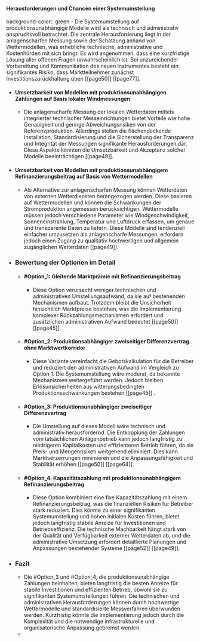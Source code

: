 #### Herausforderungen und Chancen einer Systemumstellung
background-color:: green
	- Die Systemumstellung auf produktionsunabhängige Modelle wird als technisch und administrativ anspruchsvoll betrachtet. Die zentrale Herausforderung liegt in der anlagenscharfen Messung sowie der Schätzung anhand von Wettermodellen, was erhebliche technische, administrative und Kostenhürden mit sich bringt. Es wird angenommen, dass eine kurzfristige Lösung aller offenen Fragen unwahrscheinlich ist. Bei unzureichender Vorbereitung und Kommunikation des neuen Instrumentes besteht ein signifikantes Risiko, dass Marktteilnehmer zunächst Investitionszurückhaltung üben [[page50]] [[page77]].
- #### Umsetzbarkeit von Modellen mit produktionsunabhängigen Zahlungen auf Basis lokaler Windmessungen
	- Die anlagenscharfe Messung der lokalen Wetterdaten mittels integrierter technischer Messeinrichtungen bietet Vorteile wie hohe Genauigkeit und geringe Abweichungsrisiken von der Referenzproduktion. Allerdings stellen die flächendeckende Installation, Standardisierung und die Sicherstellung der Transparenz und Integrität der Messungen signifikante Herausforderungen dar. Diese Aspekte könnten die Umsetzbarkeit und Akzeptanz solcher Modelle beeinträchtigen [[page49]].
- #### Umsetzbarkeit von Modellen mit produktionsunabhängigem Refinanzierungsbeitrag auf Basis von Wettermodellen
	- Als Alternative zur anlagenscharfen Messung können Wetterdaten von externen Wetterdiensten herangezogen werden. Diese basieren auf Wettermodellen und können die Schwankungen der Stromproduktion angemessen berücksichtigen. Wettermodelle müssen jedoch verschiedene Parameter wie Windgeschwindigkeit, Sonneneinstrahlung, Temperatur und Luftdruck erfassen, um genaue und transparente Daten zu liefern. Diese Modelle sind tendenziell einfacher umzusetzen als anlagenscharfe Messungen, erfordern jedoch einen Zugang zu qualitativ hochwertigen und allgemein zugänglichen Wetterdaten [[page49]].
- ### Bewertung der Optionen im Detail
	- #### #Option_1: Gleitende Marktprämie mit Refinanzierungsbeitrag
		- Diese Option verursacht weniger technischen und administrativen Umstellungsaufwand, da sie auf bestehenden Mechanismen aufbaut. Trotzdem bleibt die Unsicherheit hinsichtlich Marktpreise bestehen, was die Implementierung komplexer Rückzahlungsmechanismen erfordert und zusätzlichen administrativen Aufwand bedeutet [[page50]] [[page45]].
	- #### #Option_2: Produktionsabhängiger zweiseitiger Differenzvertrag ohne Marktwertkorridor
		- Diese Variante vereinfacht die Gebotskalkulation für die Betreiber und reduziert den administrativen Aufwand im Vergleich zu Option 1. Die Systemumstellung wäre moderat, da bekannte Mechanismen weitergeführt werden. Jedoch bleiben Erlösunsicherheiten aus witterungsbedingten Produktionsschwankungen bestehen [[page45]] .
	- #### #Option_3: Produktionsunabhängiger zweiseitiger Differenzvertrag
		- Die Umstellung auf dieses Modell wäre technisch und administrativ herausfordernd. Die Entkopplung der Zahlungen vom tatsächlichen Anlagenbetrieb kann jedoch langfristig zu niedrigeren Kapitalkosten und effizienteren Betrieb führen, da sie Preis- und Mengenrisiken weitgehend eliminiert. Dies kann Marktverzerrungen minimieren und die Anpassungsfähigkeit und Stabilität erhöhen [[page50]] [[page64]].
	- #### #Option_4: Kapazitätszahlung mit produktionsunabhängigem Refinanzierungsbeitrag
		- Diese Option kombiniert eine fixe Kapazitätszahlung mit einem Refinanzierungsbeitrag, was die finanziellen Risiken für Betreiber stark reduziert. Dies könnte zu einer signifikanten Systemumstellung und hohen initialen Kosten führen, bietet jedoch langfristig stabile Anreize für Investitionen und Betriebseffizienz. Die technische Machbarkeit hängt stark von der Qualität und Verfügbarkeit externer Wetterdaten ab, und die administrative Umsetzung erfordert detaillierte Planungen und Anpassungen bestehender Systeme [[page52]] [[page49]].
- ### Fazit
	- Die #Option_3 und #Option_4, die produktionsunabhängige Zahlungen beinhalten, bieten langfristig die besten Anreize für stabile Investitionen und effizienten Betrieb, obwohl sie zu signifikanten Systemumstellungen führen. Die technischen und administrativen Herausforderungen können durch hochwertige Wettermodelle und standardisierte Messverfahren überwunden werden. Kurzfristig könnte die Implementierung jedoch durch die Komplexität und die notwendige infrastrukturelle und organisatorische Anpassung gebremst werden.
	-